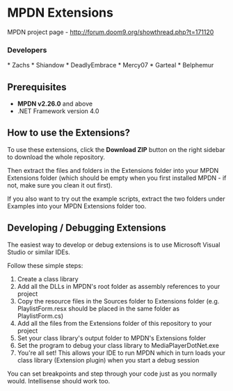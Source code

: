 MPDN Extensions
===============

MPDN project page - http://forum.doom9.org/showthread.php?t=171120

<H3>Developers</H3>
* Zachs
* Shiandow
* DeadlyEmbrace
* Mercy07
* Garteal
* Belphemur


Prerequisites
-------------
* **MPDN v2.26.0** and above
* .NET Framework version 4.0

How to use the Extensions?
--------------------------

To use these extensions, click the **Download ZIP** button on the right sidebar to download the whole repository.

Then extract the files and folders in the Extensions folder into your MPDN Extensions folder (which should be empty when you first installed MPDN - if not, make sure you clean it out first).

If you also want to try out the example scripts, extract the two folders under Examples into your MPDN Extensions folder too.


Developing / Debugging Extensions
---------------------------------

The easiest way to develop or debug extensions is to use Microsoft Visual Studio or similar IDEs.

Follow these simple steps:
<ol>
<li>Create a class library</li>
<li>Add all the DLLs in MPDN's root folder as assembly references to your project</li>
<li>Copy the resource files in the Sources folder to Extensions folder (e.g. PlaylistForm.resx should be placed in the same folder as PlaylistForm.cs)</li>
<li>Add all the files from the Extensions folder of this repository to your project</li>
<li>Set your class library's output folder to MPDN's Extensions folder</li>
<li>Set the program to debug your class library to MediaPlayerDotNet.exe</li>
<li>You're all set! This allows your IDE to run MPDN which in turn loads your class library (Extension plugin) when you start a debug session</li>
</ol>

You can set breakpoints and step through your code just as you normally would. Intellisense should work too.
